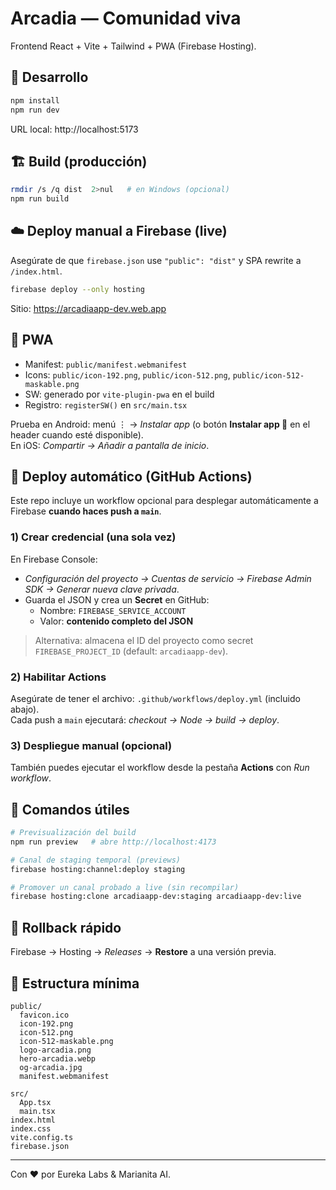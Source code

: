 # Arcadia — Comunidad viva

Frontend React + Vite + Tailwind + PWA (Firebase Hosting).

## 🚀 Desarrollo

```bash
npm install
npm run dev
```

URL local: http://localhost:5173

## 🏗️ Build (producción)

```bash
rmdir /s /q dist  2>nul   # en Windows (opcional)
npm run build
```

## ☁️ Deploy manual a Firebase (live)

Asegúrate de que `firebase.json` use `"public": "dist"` y SPA rewrite a `/index.html`.

```bash
firebase deploy --only hosting
```

Sitio: https://arcadiaapp-dev.web.app

## 📲 PWA

- Manifest: `public/manifest.webmanifest`
- Icons: `public/icon-192.png`, `public/icon-512.png`, `public/icon-512-maskable.png`
- SW: generado por `vite-plugin-pwa` en el build
- Registro: `registerSW()` en `src/main.tsx`

Prueba en Android: menú ⋮ → *Instalar app* (o botón **Instalar app 📲** en el header cuando esté disponible).  
En iOS: *Compartir → Añadir a pantalla de inicio*.

## 🔁 Deploy automático (GitHub Actions)

Este repo incluye un workflow opcional para desplegar automáticamente a Firebase **cuando haces push a `main`**.

### 1) Crear credencial (una sola vez)
En Firebase Console:
- *Configuración del proyecto → Cuentas de servicio → Firebase Admin SDK → Generar nueva clave privada*.
- Guarda el JSON y crea un **Secret** en GitHub:
  - Nombre: `FIREBASE_SERVICE_ACCOUNT`
  - Valor: **contenido completo del JSON**

> Alternativa: almacena el ID del proyecto como secret `FIREBASE_PROJECT_ID` (default: `arcadiaapp-dev`).

### 2) Habilitar Actions
Asegúrate de tener el archivo: `.github/workflows/deploy.yml` (incluido abajo).  
Cada push a `main` ejecutará: *checkout → Node → build → deploy*.

### 3) Despliegue manual (opcional)
También puedes ejecutar el workflow desde la pestaña **Actions** con *Run workflow*.

## 🧰 Comandos útiles

```bash
# Previsualización del build
npm run preview   # abre http://localhost:4173

# Canal de staging temporal (previews)
firebase hosting:channel:deploy staging

# Promover un canal probado a live (sin recompilar)
firebase hosting:clone arcadiaapp-dev:staging arcadiaapp-dev:live
```

## 🧯 Rollback rápido

Firebase → Hosting → *Releases* → **Restore** a una versión previa.

## 📝 Estructura mínima

```
public/
  favicon.ico
  icon-192.png
  icon-512.png
  icon-512-maskable.png
  logo-arcadia.png
  hero-arcadia.webp
  og-arcadia.jpg
  manifest.webmanifest

src/
  App.tsx
  main.tsx
index.html
index.css
vite.config.ts
firebase.json
```

---

Con ❤️ por Eureka Labs & Marianita AI.
